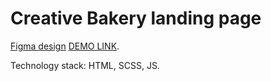 # Creative Bakery landing page

[Figma design](https://www.figma.com/file/dY3izAm0Vspsmra4lQWQIP/Bakerlab-FE-students?node-id=0%3A1)
[DEMO LINK](https://Bohdan-Kochetov.github.io/layout_creativeBakery/).

Technology stack: 
HTML, SCSS, JS.